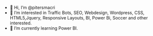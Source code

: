 - 👋 Hi, I’m @pitersmacri
- 👀 I’m interested in Traffic Bots, SEO, Webdesign, Wordpress, CSS, HTML5,Jquery, Responsive Layouts, BI, Power Bi, Soccer and other interested.
- 🌱 I’m currently learning Power BI.

<!---
pitersmacri/pitersmacri is a ✨ special ✨ repository because its `README.md` (this file) appears on your GitHub profile.
You can click the Preview link to take a look at your changes.
--->
